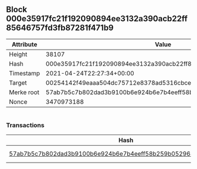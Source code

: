 ## Block 000e35917fc21f192090894ee3132a390acb22ff85646757fd3fb87281f471b9

Attribute | Value
--- | ---
Height | 38107
Hash | 000e35917fc21f192090894ee3132a390acb22ff85646757fd3fb87281f471b9
Timestamp | 2021-04-24T22:27:34+00:00
Target | 00254142f49eaaa504dc75712e8378ad5316cbcead634704b3734b6271167cc4
Merke root | 57ab7b5c7b802dad3b9100b6e924b6e7b4eeff58b259b052964248e00381d1d1
Nonce | 3470973188

```

```

### Transactions

Hash | Amount
--- | ---
[57ab7b5c7b802dad3b9100b6e924b6e7b4eeff58b259b052964248e00381d1d1](57ab7b5c7b802dad3b9100b6e924b6e7b4eeff58b259b052964248e00381d1d1.md) | 10.00000000 SKEPTI 
